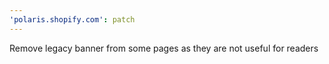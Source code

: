 ```yaml
---
'polaris.shopify.com': patch
---
```


Remove legacy banner from some pages as they are not useful for readers
